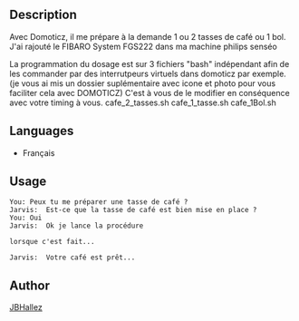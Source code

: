 <!---
IMPORTANT
=========
This README.md is displayed in the WebStore as well as within Jarvis app
Please do not change the structure of this file
Fill-in Description, Usage & Author sections
Make sure to rename the [en] folder into the language code your plugin is written in (ex: fr, es, de, it...)
For multi-language plugin:
- clone the language directory and translate commands/functions.sh
- optionally write the Description / Usage sections in several languages
-->
## Description
Avec Domoticz, il me prépare à la demande 1 ou 2 tasses de café ou 1 bol.
J'ai rajouté le FIBARO System FGS222 dans ma machine philips senséo

La programmation du dosage est sur 3 fichiers "bash" indépendant afin de les commander par des interrutpeurs virtuels dans domoticz par exemple.
(je vous ai mis un dossier suplémentaire avec icone et photo pour vous faciliter cela avec DOMOTICZ)
C'est à vous de le modifier en conséquence avec votre timing à vous.
cafe_2_tasses.sh
cafe_1_tasse.sh
cafe_1Bol.sh


## Languages

* Français


## Usage
```
You: Peux tu me préparer une tasse de café ?
Jarvis:  Est-ce que la tasse de café est bien mise en place ?
You: Oui
Jarvis:  Ok je lance la procédure

lorsque c'est fait...

Jarvis:  Votre café est prêt...

```

## Author
[JBHallez](https://github.com/Jean-Bernard-Hallez/jarvis-cafe)
